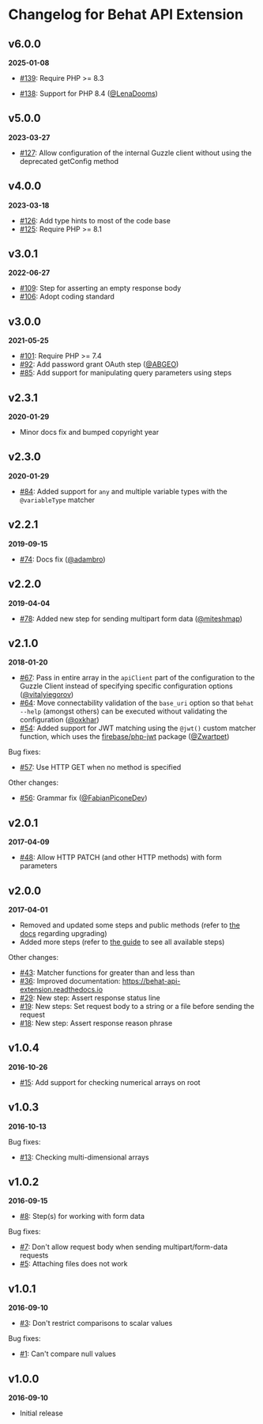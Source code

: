Changelog for Behat API Extension
=================================

v6.0.0
------
__2025-01-08__

* [#139](https://github.com/imbo/behat-api-extension/pull/139): Require PHP >= 8.3
- [#138](https://github.com/imbo/behat-api-extension/pull/138): Support for PHP 8.4 ([@LenaDooms](https://github.com/LenaDooms))

v5.0.0
------
__2023-03-27__

* [#127](https://github.com/imbo/behat-api-extension/issue/127): Allow configuration of the internal Guzzle client without using the deprecated getConfig method

v4.0.0
------
__2023-03-18__

* [#126](https://github.com/imbo/behat-api-extension/pull/126): Add type hints to most of the code base
* [#125](https://github.com/imbo/behat-api-extension/pull/125): Require PHP >= 8.1

v3.0.1
------
__2022-06-27__

* [#109](https://github.com/imbo/behat-api-extension/pull/109): Step for asserting an empty response body
* [#106](https://github.com/imbo/behat-api-extension/issues/106): Adopt coding standard

v3.0.0
------
__2021-05-25__

* [#101](https://github.com/imbo/behat-api-extension/issues/101): Require PHP >= 7.4
* [#92](https://github.com/imbo/behat-api-extension/pull/92): Add password grant OAuth step ([@ABGEO](https://github.com/ABGEO))
* [#85](https://github.com/imbo/behat-api-extension/pull/85): Add support for manipulating query parameters using steps

v2.3.1
------
__2020-01-29__

* Minor docs fix and bumped copyright year

v2.3.0
------
__2020-01-29__

* [#84](https://github.com/imbo/behat-api-extension/pull/84): Added support for `any` and multiple variable types with the `@variableType` matcher

v2.2.1
------
__2019-09-15__

* [#74](https://github.com/imbo/behat-api-extension/pull/74): Docs fix ([@adambro](https://github.com/adambro))

v2.2.0
------
__2019-04-04__

* [#78](https://github.com/imbo/behat-api-extension/pull/78): Added new step for sending multipart form data ([@miteshmap](https://github.com/miteshmap))

v2.1.0
------
__2018-01-20__

* [#67](https://github.com/imbo/behat-api-extension/pull/67): Pass in entire array in the `apiClient` part of the configuration to the Guzzle Client instead of specifying specific configuration options ([@vitalyiegorov](https://github.com/vitalyiegorov))
* [#64](https://github.com/imbo/behat-api-extension/pull/64): Move connectability validation of the `base_uri` option so that `behat --help` (amongst others) can be executed without validating the configuration ([@oxkhar](https://github.com/oxkhar))
* [#54](https://github.com/imbo/behat-api-extension/pull/54): Added support for JWT matching using the `@jwt()` custom matcher function, which uses the [firebase/php-jwt](https://packagist.org/packages/firebase/php-jwt) package ([@Zwartpet](https://github.com/Zwartpet))

Bug fixes:

* [#57](https://github.com/imbo/behat-api-extension/pull/57): Use HTTP GET when no method is specified

Other changes:

* [#56](https://github.com/imbo/behat-api-extension/pull/56): Grammar fix ([@FabianPiconeDev](https://github.com/FabianPiconeDev))

v2.0.1
------
__2017-04-09__

* [#48](https://github.com/imbo/behat-api-extension/pull/48): Allow HTTP PATCH (and other HTTP methods) with form parameters

v2.0.0
------
__2017-04-01__

* Removed and updated some steps and public methods (refer to [the docs](https://behat-api-extension.readthedocs.io) regarding upgrading)
* Added more steps (refer to [the guide](https://behat-api-extension.readthedocs.io) to see all available steps)

Other changes:

* [#43](https://github.com/imbo/behat-api-extension/issues/43): Matcher functions for greater than and less than
* [#36](https://github.com/imbo/behat-api-extension/issues/36): Improved documentation: https://behat-api-extension.readthedocs.io
* [#29](https://github.com/imbo/behat-api-extension/issues/29): New step: Assert response status line
* [#19](https://github.com/imbo/behat-api-extension/issues/19): New steps: Set request body to a string or a file before sending the request
* [#18](https://github.com/imbo/behat-api-extension/issues/18): New step: Assert response reason phrase

v1.0.4
------
__2016-10-26__

* [#15](https://github.com/imbo/behat-api-extension/issues/15): Add support for checking numerical arrays on root

v1.0.3
------
__2016-10-13__

Bug fixes:

* [#13](https://github.com/imbo/behat-api-extension/issues/13): Checking multi-dimensional arrays

v1.0.2
------
__2016-09-15__

* [#8](https://github.com/imbo/behat-api-extension/issues/8): Step(s) for working with form data

Bug fixes:

* [#7](https://github.com/imbo/behat-api-extension/issues/7): Don't allow request body when sending multipart/form-data requests
* [#5](https://github.com/imbo/behat-api-extension/issues/5): Attaching files does not work

v1.0.1
------
__2016-09-10__

* [#3](https://github.com/imbo/behat-api-extension/issues/3): Don't restrict comparisons to scalar values

Bug fixes:

* [#1](https://github.com/imbo/behat-api-extension/issues/1): Can't compare null values

v1.0.0
------
__2016-09-10__

* Initial release
